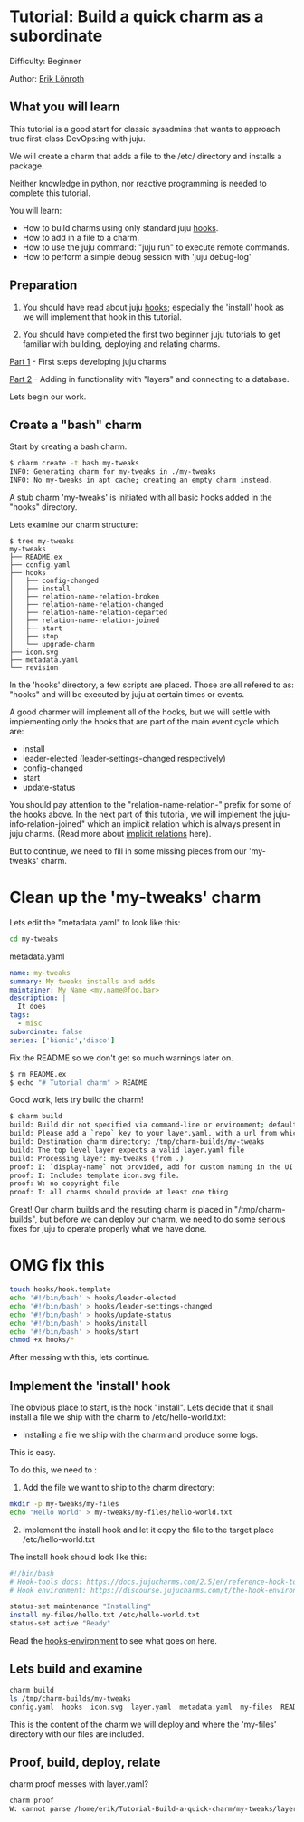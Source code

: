 # Tutorial: Build a quick charm as a subordinate

Difficulty: Beginner

Author: [Erik Lönroth](http://eriklonroth.wordpress.com)

## What you will learn
This tutorial is a good start for classic sysadmins that wants to approach true first-class DevOps:ing with juju.

We will create a charm that adds a file to the /etc/ directory and installs a package.

Neither knowledge in python, nor reactive programming is needed to complete this tutorial.

You will learn:

* How to build charms using only standard juju [hooks].
* How to add in a file to a charm.
* How to use the juju command: "juju run" to execute remote commands.
* How to perform a simple debug session with 'juju debug-log'

## Preparation
1. You should have read about juju [hooks]; especially the 'install' hook as we will implement that hook in this tutorial.

2. You should have completed the first two beginner juju tutorials to get familiar with building, deploying and relating charms.

[Part 1] - First steps developing juju charms

[Part 2] - Adding in functionality with "layers" and connecting to a database.

Lets begin our work.

## Create a "bash" charm
Start by creating a bash charm.

```bash
$ charm create -t bash my-tweaks
INFO: Generating charm for my-tweaks in ./my-tweaks
INFO: No my-tweaks in apt cache; creating an empty charm instead.
```

A stub charm 'my-tweaks' is initiated with all basic hooks added in the "hooks" directory.

Lets examine our charm structure:
```
$ tree my-tweaks
my-tweaks
├── README.ex
├── config.yaml
├── hooks
│   ├── config-changed
│   ├── install
│   ├── relation-name-relation-broken
│   ├── relation-name-relation-changed
│   ├── relation-name-relation-departed
│   ├── relation-name-relation-joined
│   ├── start
│   ├── stop
│   └── upgrade-charm
├── icon.svg
├── metadata.yaml
└── revision
```
In the 'hooks' directory, a few scripts are placed. Those are all refered to as: "hooks" and will be executed by juju at certain times or events.

A good charmer will implement all of the hooks, but we will settle with implementing only the hooks that are part of the main event cycle which are:

* install
* leader-elected (leader-settings-changed respectively)
* config-changed
* start
* update-status

You should pay attention to the "relation-name-relation-" prefix for some of the hooks above. In the next part of this tutorial, we will implement the juju-info-relation-joined" which an implicit relation which is always present in juju charms. (Read more about [implicit relations] here).

But to continue, we need to fill in some missing pieces from our 'my-tweaks' charm.

# Clean up the 'my-tweaks' charm
Lets edit the "metadata.yaml" to look like this:
```bash
cd my-tweaks
```
metadata.yaml
```yaml
name: my-tweaks
summary: My tweaks installs and adds
maintainer: My Name <my.name@foo.bar>
description: |
  It does
tags:
  - misc
subordinate: false
series: ['bionic','disco']

```
Fix the README so we don't get so much warnings later on.
```bash
$ rm README.ex
$ echo "# Tutorial charm" > README
```
Good work, lets try build the charm!
```bash
$ charm build
build: Build dir not specified via command-line or environment; defaulting to /tmp/charm-builds
build: Please add a `repo` key to your layer.yaml, with a url from which your layer can be cloned.
build: Destination charm directory: /tmp/charm-builds/my-tweaks
build: The top level layer expects a valid layer.yaml file
build: Processing layer: my-tweaks (from .)
proof: I: `display-name` not provided, add for custom naming in the UI
proof: I: Includes template icon.svg file.
proof: W: no copyright file
proof: I: all charms should provide at least one thing
```
Great! Our charm builds and the resuting charm is placed in "/tmp/charm-builds", but before we can deploy our charm, we need to do some serious fixes for juju to operate properly what we have done.

# OMG fix this
```bash
touch hooks/hook.template
echo '#!/bin/bash' > hooks/leader-elected
echo '#!/bin/bash' > hooks/leader-settings-changed
echo '#!/bin/bash' > hooks/update-status
echo '#!/bin/bash' > hooks/install
echo '#!/bin/bash' > hooks/start
chmod +x hooks/*
```
After messing with this, lets continue.

## Implement the 'install' hook
The obvious place to start, is the hook "install". Lets decide that it shall install a file we ship with the charm to /etc/hello-world.txt:

* Installing a file we ship with the charm and produce some logs.

This is easy. 

To do this, we need to :

1. Add the file we want to ship to the charm directory:
```bash
mkdir -p my-tweaks/my-files
echo "Hello World" > my-tweaks/my-files/hello-world.txt
```
2. Implement the install hook and let it copy the file to the target place /etc/hello-world.txt

The install hook should look like this:
```bash
#!/bin/bash
# Hook-tools docs: https://docs.jujucharms.com/2.5/en/reference-hook-tools
# Hook environment: https://discourse.jujucharms.com/t/the-hook-environment-hook-tools-and-how-hooks-are-run/1047

status-set maintenance "Installing"
install my-files/hello.txt /etc/hello-world.txt
status-set active "Ready"
```
Read the [hooks-environment] to see what goes on here.

## Lets build and examine
```bash
charm build
ls /tmp/charm-builds/my-tweaks
config.yaml  hooks  icon.svg  layer.yaml  metadata.yaml  my-files  README  revision  version
```
This is the content of the charm we will deploy and where the 'my-files' directory with our files are included.

## Proof, build, deploy, relate
charm proof messes with layer.yaml?
```bash
charm proof
W: cannot parse /home/erik/Tutorial-Build-a-quick-charm/my-tweaks/layer.yaml: 'NoneType' object has no attribute 'get'
```


[hooks]: https://docs.jujucharms.com/2.5/en/authors-charm-hooks
[part 1]: https://discourse.jujucharms.com/t/tutorial-charm-development-beginner-part-1
[part 2]: https://discourse.jujucharms.com/t/tutorial-charm-development-beginner-part-2
[implicit relations]: https://docs.jujucharms.com/2.5/en/authors-relations#implicit-relations
[juju-info]: https://github.com/juju-solutions/interface-juju-info
[hooks-environment]: https://discourse.jujucharms.com/t/the-hook-environment-hook-tools-and-how-hooks-are-run/1047
